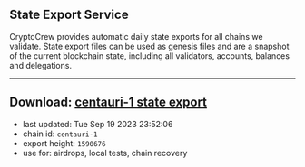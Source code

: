 ## State Export Service
CryptoCrew provides automatic daily state exports for all chains we validate. State export files can be used as genesis files and are a snapshot of the current blockchain state, including all validators, accounts, balances and delegations.

---
**Download: [centauri-1 state export](https://dl.ccvalidators.com/SERVICE/composable/centauri-1_export_1590676.json)**
---

- last updated: Tue Sep 19 2023 23:52:06
- chain id: `centauri-1`
- export height: `1590676`
- use for: airdrops, local tests, chain recovery
